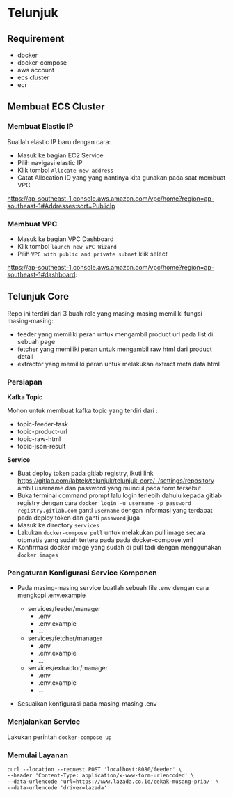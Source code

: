 # Telunjuk

## Requirement

- docker
- docker-compose
- aws account
- ecs cluster
- ecr

## Membuat ECS Cluster

### Membuat Elastic IP

Buatlah elastic IP baru dengan cara:

- Masuk ke bagian EC2 Service
- Pilih navigasi elastic IP
- Klik tombol `Allocate new address`
- Catat Allocation ID yang yang nantinya kita gunakan pada saat membuat VPC

https://ap-southeast-1.console.aws.amazon.com/vpc/home?region=ap-southeast-1#Addresses:sort=PublicIp

### Membuat VPC

- Masuk ke bagian VPC Dashboard
- Klik tombol `launch new VPC Wizard`
- Pilih `VPC with public and private subnet` klik select


https://ap-southeast-1.console.aws.amazon.com/vpc/home?region=ap-southeast-1#dashboard:

## Telunjuk Core

Repo ini terdiri dari 3 buah role yang masing-masing memiliki fungsi masing-masing:

- feeder yang memiliki peran untuk mengambil product url pada list di sebuah page
- fetcher yang memiliki peran untuk mengambil raw html dari product detail
- extractor yang memiliki peran untuk melakukan extract meta data html

### Persiapan

**Kafka Topic**

Mohon untuk membuat kafka topic yang terdiri dari :

- topic-feeder-task
- topic-product-url
- topic-raw-html
- topic-json-result

**Service**

- Buat deploy token pada gitlab registry, ikuti link https://gitlab.com/labtek/telunjuk/telunjuk-core/-/settings/repository
  ambil username dan password yang muncul pada form tersebut
- Buka terminal command prompt lalu login terlebih dahulu kepada gitlab registry dengan cara
  `docker login -u username -p password registry.gitlab.com` ganti `username` dengan informasi
  yang terdapat pada deploy token dan ganti `password` juga
- Masuk ke directory `services`
- Lakukan `docker-compose pull` untuk melakukan pull image secara otomatis yang sudah tertera pada
  pada docker-compose.yml
- Konfirmasi docker image yang sudah di pull tadi dengan menggunakan `docker images`

### Pengaturan Konfigurasi Service Komponen

- Pada masing-masing service buatlah sebuah file .env dengan cara mengkopi .env.example

  - services/feeder/manager
    - .env
    - .env.example
    - ...
  - services/fetcher/manager
    - .env
    - .env.example
    - ...
  - services/extractor/manager
    - .env
    - .env.example
    - ...

- Sesuaikan konfigurasi pada masing-masing .env

### Menjalankan Service

Lakukan perintah `docker-compose up`

### Memulai Layanan

```
curl --location --request POST 'localhost:8080/feeder' \
--header 'Content-Type: application/x-www-form-urlencoded' \
--data-urlencode 'url=https://www.lazada.co.id/cekak-musang-pria/' \
--data-urlencode 'driver=lazada'
```
